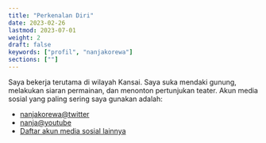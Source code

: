 ```yaml
---
title: "Perkenalan Diri"
date: 2023-02-26
lastmod: 2023-07-01
weight: 2
draft: false
keywords: ["profil", "nanjakorewa"]
sections: [""]
---
```


Saya bekerja terutama di wilayah Kansai. Saya suka mendaki gunung, melakukan siaran permainan, dan menonton pertunjukan teater. Akun media sosial yang paling sering saya gunakan adalah:

- [nanjakorewa@twitter](https://x.com/nanjakorewa)
- [nanja@youtube](https://www.youtube.com/@nanjakorewa)
- [Daftar akun media sosial lainnya](https://nanjakorewa.github.io/MyPortfolio/)
